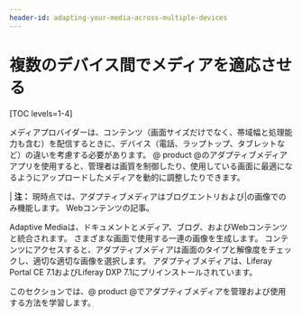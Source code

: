 ```yaml
---
header-id: adapting-your-media-across-multiple-devices
---
```


# 複数のデバイス間でメディアを適応させる

[TOC levels=1-4]

メディアプロバイダーは、コンテンツ（画面サイズだけでなく、帯域幅と処理能力も含む）を配信するときに、デバイス（電話、ラップトップ、タブレットなど）の違いを考慮する必要があります。 @ product @のアダプティブメディアアプリを使用すると、管理者は画質を制御したり、使用している画面に最適になるようにアップロードしたメディアを動的に調整したりできます。

| **注：** 現時点では、アダプティブメディアはブログエントリおよび|の画像でのみ機能します。 Webコンテンツの記事。

Adaptive Mediaは、ドキュメントとメディア、ブログ、およびWebコンテンツと統合されます。 さまざまな画面で使用する一連の画像を生成します。 コンテンツにアクセスすると、アダプティブメディアは画面のタイプと解像度をチェックし、適切な適切な画像を選択します。 アダプティブメディアは、Liferay Portal CE 7.1およびLiferay DXP 7.1にプリインストールされています。

このセクションでは、@ product @でアダプティブメディアを管理および使用する方法を学習します。
